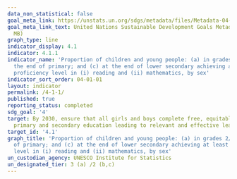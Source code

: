 ```yaml
---
data_non_statistical: false
goal_meta_link: https://unstats.un.org/sdgs/metadata/files/Metadata-04-01-01.pdf
goal_meta_link_text: United Nations Sustainable Development Goals Metadata (PDF 4.0
  MB)
graph_type: line
indicator_display: 4.1
indicator: 4.1.1
indicator_name: 'Proportion of children and young people: (a) in grades 2/3; (b) at
  the end of primary; and (c) at the end of lower secondary achieving at least a minimum
  proficiency level in (i) reading and (ii) mathematics, by sex'
indicator_sort_order: 04-01-01
layout: indicator
permalink: /4-1-1/
published: true
reporting_status: completed
sdg_goal: '4'
target: By 2030, ensure that all girls and boys complete free, equitable and quality
  primary and secondary education leading to relevant and effective learning outcomes
target_id: '4.1'
graph_title: 'Proportion of children and young people: (a) in grades 2/3; (b) at the end
  of primary; and (c) at the end of lower secondary achieving at least a minimum proficiency
  level in (i) reading and (ii) mathematics, by sex'
un_custodian_agency: UNESCO Institute for Statistics
un_designated_tier: 3 (a) /2 (b,c)
---
```

